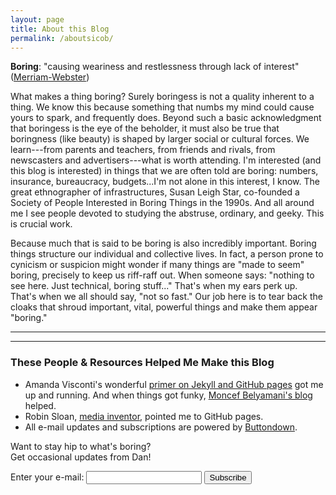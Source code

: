 ```yaml
---
layout: page
title: About this Blog
permalink: /aboutsicob/
---
```


**Boring**: "causing weariness and restlessness through lack of interest" ([Merriam-Webster](https://www.merriam-webster.com/dictionary/boring))

What makes a thing boring? Surely boringess is not a quality inherent to a thing. We know this because something that numbs my mind could cause yours to spark, and frequently does. Beyond such a basic acknowledgment that boringess is the eye of the beholder, it must also be true that boringness (like beauty) is shaped by larger social or cultural forces. We learn---from parents and teachers, from friends and rivals, from newscasters and advertisers---what is worth attending. I'm interested (and this blog is interested) in things that we are often told are boring: numbers, insurance, bureaucracy, budgets...I'm not alone in this interest, I know. The great ethnographer of infrastructures, Susan Leigh Star, co-founded a Society of People Interested in Boring Things in the 1990s. And all around me I see people devoted to studying the abstruse, ordinary, and geeky. This is crucial work.

Because much that is said to be boring is also incredibly important. Boring things structure our individual and collective lives. In fact, a person prone to cynicism or suspicion might wonder if many things are "made to seem" boring, precisely to keep us riff-raff out. When someone says: "nothing to see here. Just technical, boring stuff..." That's when my ears perk up. That's when we all should say, "not so fast." Our job here is to tear back the cloaks that shroud important, vital, powerful things and make them appear "boring."

---
---

<p></p>

### These People & Resources Helped Me Make this Blog
* Amanda Visconti's wonderful [primer on Jekyll and GitHub pages](https://programminghistorian.org/lessons/building-static-sites-with-jekyll-github-pages) got me up and running. And when things got funky, [Moncef Belyamani's blog](https://www.moncefbelyamani.com/the-definitive-guide-to-installing-ruby-gems-on-a-mac/) helped.
* Robin Sloan, [media inventor](https://www.robinsloan.com), pointed me to GitHub pages.
* All e-mail updates and subscriptions are powered by [Buttondown](https://buttondown.email).


<form
  action="https://buttondown.email/api/emails/embed-subscribe/danbouk"
  method="post"
  target="popupwindow"
  onsubmit="window.open('https://buttondown.email/danbouk', 'popupwindow')"
  class="embeddable-buttondown-form"
>
<p> Want to stay hip to what's boring? <br>
Get occasional updates from Dan!</p>
  <label for="bd-email">Enter your e-mail:</label>
  <input type="email" name="email" id="bd-email" />
  <input type="submit" value="Subscribe" />
</form>
